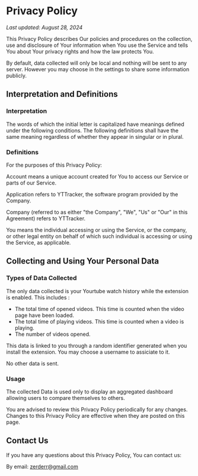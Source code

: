 # Privacy Policy
_Last updated: August 28, 2024_

This Privacy Policy describes Our policies and procedures on the collection, use and disclosure of Your information when You use the Service and tells You about Your privacy rights and how the law protects You.

By default, data collected will only be local and nothing will be sent to any server. However you may choose in the settings to share some information publicly.

## Interpretation and Definitions
### Interpretation
The words of which the initial letter is capitalized have meanings defined under the following conditions. The following definitions shall have the same meaning regardless of whether they appear in singular or in plural.

### Definitions
For the purposes of this Privacy Policy:

Account means a unique account created for You to access our Service or parts of our Service.

Application refers to YTTracker, the software program provided by the Company.

Company (referred to as either "the Company", "We", "Us" or "Our" in this Agreement) refers to YTTracker.

You means the individual accessing or using the Service, or the company, or other legal entity on behalf of which such individual is accessing or using the Service, as applicable.

## Collecting and Using Your Personal Data
### Types of Data Collected
The only data collected is your Yourtube watch history while the extension is enabled.
This includes :
* The total time of opened videos. This time is counted when the video page have been loaded.
* The total time of playing videos. This time is counted when a video is playing.
* The number of videos opened.

This data is linked to you through a random identifier generated when you install the extension. You may choose a username to assiciate to it.

No other data is sent.

### Usage
The collected Data is used only to display an aggregated dashboard allowing users to compare themselves to others.

You are advised to review this Privacy Policy periodically for any changes. Changes to this Privacy Policy are effective when they are posted on this page.

## Contact Us
If you have any questions about this Privacy Policy, You can contact us:

By email: zerderr@gmail.com